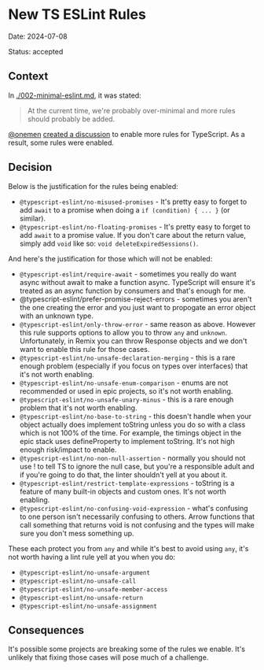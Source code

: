 # New TS ESLint Rules

Date: 2024-07-08

Status: accepted

## Context

In [./002-minimal-eslint.md](002-minimal-eslint.md), it was stated:

> At the current time, we're probably over-minimal and more rules should
> probably be added.

[@onemen](https://github.com/onemen)
[created a discussion](https://github.com/epicweb-dev/config/discussions/7) to
enable more rules for TypeScript. As a result, some rules were enabled.

## Decision

Below is the justification for the rules being enabled:

- `@typescript-eslint/no-misused-promises` - It's pretty easy to forget to add
  `await` to a promise when doing a `if (condition) { ... }` (or similar).
- `@typescript-eslint/no-floating-promises` - It's pretty easy to forget to add
  `await` to a promise value. If you don't care about the return value, simply
  add `void` like so: `void deleteExpiredSessions()`.

And here's the justification for those which will not be enabled:

- `@typescript-eslint/require-await` - sometimes you really do want async
  without await to make a function async. TypeScript will ensure it's treated as
  an async function by consumers and that's enough for me.
- @typescript-eslint/prefer-promise-reject-errors - sometimes you aren't the one
  creating the error and you just want to propogate an error object with an
  unknown type.
- `@typescript-eslint/only-throw-error` - same reason as above. However this
  rule supports options to allow you to throw `any` and `unknown`.
  Unfortunately, in Remix you can throw Response objects and we don't want to
  enable this rule for those cases.
- `@typescript-eslint/no-unsafe-declaration-merging` - this is a rare enough
  problem (especially if you focus on types over interfaces) that it's not worth
  enabling.
- `@typescript-eslint/no-unsafe-enum-comparison` - enums are not recommended or
  used in epic projects, so it's not worth enabling.
- `@typescript-eslint/no-unsafe-unary-minus` - this is a rare enough problem
  that it's not worth enabling.
- `@typescript-eslint/no-base-to-string` - this doesn't handle when your object
  actually does implement toString unless you do so with a class which is not
  100% of the time. For example, the timings object in the epic stack uses
  defineProperty to implement toString. It's not high enough risk/impact to
  enable.
- `@typescript-eslint/no-non-null-assertion` - normally you should not use ! to
  tell TS to ignore the null case, but you're a responsible adult and if you're
  going to do that, the linter shouldn't yell at you about it.
- `@typescript-eslint/restrict-template-expressions` - toString is a feature of
  many built-in objects and custom ones. It's not worth enabling.
- `@typescript-eslint/no-confusing-void-expression` - what's confusing to one
  person isn't necessarily confusing to others. Arrow functions that call
  something that returns void is not confusing and the types will make sure you
  don't mess something up.

These each protect you from `any` and while it's best to avoid using `any`, it's
not worth having a lint rule yell at you when you do:

- `@typescript-eslint/no-unsafe-argument`
- `@typescript-eslint/no-unsafe-call`
- `@typescript-eslint/no-unsafe-member-access`
- `@typescript-eslint/no-unsafe-return`
- `@typescript-eslint/no-unsafe-assignment`

## Consequences

It's possible some projects are breaking some of the rules we enable. It's
unlikely that fixing those cases will pose much of a challenge.
